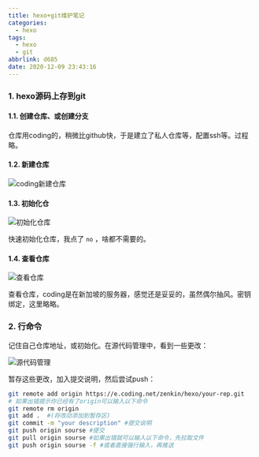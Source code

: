 ```yaml
---
title: hexo+git维护笔记
categories:
  - hexo
tags:
  - hexo
  - git
abbrlink: d685
date: 2020-12-09 23:43:16
---
```


### 1. hexo源码上存到git

#### 1.1. 创建仓库、或创建分支

仓库用coding的，稍微比github快，于是建立了私人仓库等，配置ssh等。过程略。

#### 1.2. 新建仓库

![coding新建仓库](https://cdn.zenwu.site/upload/pic/2020/20201210173653.png)

#### 1.3. 初始化仓

![初始化仓库](https://cdn.zenwu.site/upload/pic/2020/20201210174139.png)

快速初始化仓库，我点了 `no` ，啥都不需要的。

#### 1.4. 查看仓库

![查看仓库](https://cdn.zenwu.site/upload/pic/2020/20201210174419.png)

查看仓库，coding是在新加坡的服务器，感觉还是妥妥的，虽然偶尔抽风。密钥绑定，这里略略。

### 2. 行命令

记住自己仓库地址，或初始化。在源代码管理中，看到一些更改：

![源代码管理](https://cdn.zenwu.site/upload/pic/2020/20201210175011.png)

暂存这些更改，加入提交说明，然后尝试push：

``` bash
git remote add origin https://e.coding.net/zenkin/hexo/your-rep.git
# 如果出错提示你已经有了origin可以输入以下命令
git remote rm origin
git add .  #(将改动添加到暂存区) 
git commit -m "your description" #提交说明
git push origin sourse #提交
git pull origin sourse #如果出错就可以输入以下命令，先拉取文件
git push origin sourse -f #或者直接强行输入，再推送
```
